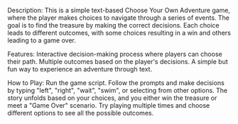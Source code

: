 Description:
This is a simple text-based Choose Your Own Adventure game, where the player makes choices to navigate through a series of events. The goal is to find the treasure by making the correct decisions. Each choice leads to different outcomes, with some choices resulting in a win and others leading to a game over.

Features:
Interactive decision-making process where players can choose their path.
Multiple outcomes based on the player's decisions.
A simple but fun way to experience an adventure through text.

How to Play:
Run the game script.
Follow the prompts and make decisions by typing "left", "right", "wait", "swim", or selecting from other options.
The story unfolds based on your choices, and you either win the treasure or meet a "Game Over" scenario.
Try playing multiple times and choose different options to see all the possible outcomes.
